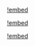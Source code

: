 [!embed](./../shared/getting-started-infrastructure.md)

[!embed](./../shared/getting-started-deployment.md)

[!embed](./../app-nextjs/getting-started-development.md)
